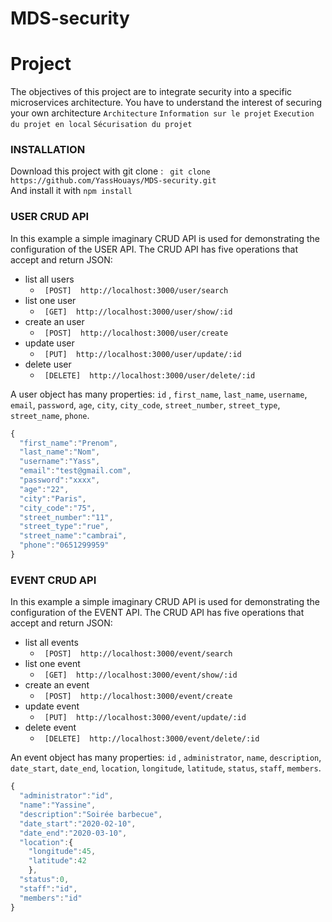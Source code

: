 # MDS-security

# Project 
The objectives of this project are to integrate security into a specific microservices architecture. You have to understand the interest of securing your own architecture
```Architecture```
```Information sur le projet```
```Execution du projet en local```
```Sécurisation du projet```


### INSTALLATION
Download this project with git clone : ``` git clone https://github.com/YassHouays/MDS-security.git``` </Br>
And install it with ```npm install```
<!-- 
You have to create a .env file with a variable ACCESS_TOKEN=xxxxxxxxxxxxxxxxxxxxxxxx and put you'r token in you'r postman collection without this token you will not be able to use the API.

```start the project with nodemon or npm run start```


This example explains how to configure this API. -->

### USER CRUD API

In this example a simple imaginary CRUD API is used for demonstrating the configuration of the USER API. The CRUD API has five operations that accept and return JSON:

* list all users
  * ``` [POST]  http://localhost:3000/user/search```
* list one user 
  * ``` [GET]  http://localhost:3000/user/show/:id```
* create an user 
  * ``` [POST]  http://localhost:3000/user/create```
* update user
  * ``` [PUT]  http://localhost:3000/user/update/:id```
* delete user
  * ``` [DELETE]  http://localhost:3000/user/delete/:id```

A user object has many properties: ```id``` , ```first_name```, ```last_name```, ```username```, ```email```, ```password```, ```age```, ```city```, ```city_code```, ```street_number```, ```street_type```, ```street_name```, ```phone```.

```javascript
{
  "first_name":"Prenom",
  "last_name":"Nom",
  "username":"Yass",
  "email":"test@gmail.com",
  "password":"xxxx",
  "age":"22",
  "city":"Paris",
  "city_code":"75",
  "street_number":"11",
  "street_type":"rue",
  "street_name":"cambrai",
  "phone":"0651299959"
}
```

### EVENT CRUD API

In this example a simple imaginary CRUD API is used for demonstrating the configuration of the EVENT API. The CRUD API has five operations that accept and return JSON:

* list all events
  * ``` [POST]  http://localhost:3000/event/search```
* list one event 
  * ``` [GET]  http://localhost:3000/event/show/:id```
* create an event 
  * ``` [POST]  http://localhost:3000/event/create```
* update event
  * ``` [PUT]  http://localhost:3000/event/update/:id```
* delete event
  * ``` [DELETE]  http://localhost:3000/event/delete/:id```

An event object has many properties: ```id``` , ```administrator```, ```name```, ```description```, ```date_start```, ```date_end```, ```location```, ```longitude```, ```latitude```, ```status```, ```staff```, ```members```.

```javascript
{
  "administrator":"id",
  "name":"Yassine",
  "description":"Soirée barbecue",
  "date_start":"2020-02-10",
  "date_end":"2020-03-10",
  "location":{
    "longitude":45,
    "latitude":42
    },
  "status":0,
  "staff":"id",
  "members":"id"
}
```

